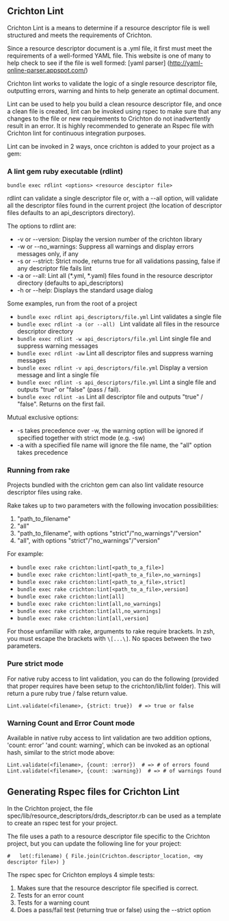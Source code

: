 ## Crichton Lint

Crichton Lint is a means to determine if a resource descriptor file is well structured and meets the 
requirements of Crichton.

Since a resource descriptor document is a .yml file, it first must meet the requirements of a
well-formed YAML file. This website is one of many to help check to see if the file is well
formed: [yaml parser] (http://yaml-online-parser.appspot.com/)

Crichton lint works to validate the logic of a single resource descriptor file, outputting errors, warning
and hints to help generate an optimal document.

Lint can be used to help you build a clean resource descriptor file, and once a clean file is created, lint can
be invoked using rspec to make sure that any changes to the file or new requirements to Crichton do not inadvertently
result in an error. It is highly recommended to generate an Rspec file with Crichton lint for continuous integration
purposes.

Lint can be invoked in 2 ways, once crichton is added to your project as a gem:

### A lint gem ruby executable  (rdlint)

`bundle exec rdlint <options> <resource desciptor file>`

rdlint can validate a single descriptor file or, with a --all option, will validate all the descriptor files
found in the current project (the location of descriptor files defaults to an api_descriptors directory).

The options to rdlint are:

* -v or --version: Display the version number of the crichton library
* -w or --no_warnings: Suppress all warnings and display errors messages only, if any
* -s or --strict: Strict mode, returns true for all validations passing, false if any descriptor file fails lint
* -a or --all: Lint all (*.yml, *.yaml) files found in the resource descriptor directory (defaults to api_descriptors)
* -h or --help: Displays the standard usage dialog

Some examples, run from the root of a project

* `bundle exec rdlint api_descriptors/file.yml`  Lint validates a single file
* `bundle exec rdlint -a (or --all) ` Lint validate all files in the resource descriptor directory
* `bundle exec rdlint -w api_descriptors/file.yml` Lint single file and suppress warning messages
* `bundle exec rdlint -aw` Lint all descriptor files and suppress warning messages
* `bundle exec rdlint -v api_descriptors/file.yml` Display a version message and lint a single file
* `bundle exec rdlint -s api_descriptors/file.yml` Lint a single file and outputs "true" or "false" (pass / fail).
* `bundle exec rdlint -as` Lint all descriptor file and outputs "true" / "false". Returns on the first fail.

Mutual exclusive options:
* -s takes precedence over -w, the warning option will be ignored if specified together with strict mode (e.g. -sw)
* -a with a specified file name will ignore the file name, the "all" option takes precedence

### Running from rake

Projects bundled with the crichton gem can also lint validate resource descriptor files using rake.

Rake takes up to two parameters with the following invocation possibilities:

1. "path_to_filename"
2. "all"
3. "path_to_filename", with options "strict"/"no_warnings"/"version"
4. "all", with options "strict"/"no_warnings"/"version"

For example:

* `bundle exec rake crichton:lint[<path_to_a_file>]`
* `bundle exec rake crichton:lint[<path_to_a_file>,no_warnings]`
* `bundle exec rake crichton:lint[<path_to_a_file>,strict]`
* `bundle exec rake crichton:lint[<path_to_a_file>,version]`
* `bundle exec rake crichton:lint[all]`
* `bundle exec rake crichton:lint[all,no_warnings]`
* `bundle exec rake crichton:lint[all,no_warnings]`
* `bundle exec rake crichton:lint[all,version]`

For those unfamiliar with rake, arguments to rake require brackets. In zsh, you must escape
the brackets with `\[...\]`. No spaces between the two parameters.

### Pure strict mode
For native ruby access to lint validation, you can do the following (provided that proper requires have been setup to
the crichton/lib/lint folder). This will return a pure ruby true / false return value.

`Lint.validate(<filename>, {strict: true})  # => true or false`

### Warning Count and Error Count mode

Available in native ruby access to lint validation are two addition options, 'count: error' 'and count: warning', which
can be invoked as an optional hash, similar to the strict mode above:

`Lint.validate(<filename>, {count: :error})  # => # of errors found`
`Lint.validate(<filename>, {count: :warning})  # => # of warnings found`

## Generating Rspec files for Crichton Lint

In the Crichton project, the file spec/lib/resource_descriptors/drds_descriptor.rb can be used as a template to
create an rspec test for your project.

The file uses a path to a resource descriptor file specific to the Crichton project, but you can update the
following line for your project:

  `#   let(:filename) { File.join(Crichton.descriptor_location, <my descriptor file>) }`

The rspec spec for Crichton employs 4 simple tests:

1. Makes sure that the resource descriptor file specified is correct.
2. Tests for an error count
3. Tests for a warning count
4. Does a pass/fail test (returning true or false) using the --strict option




